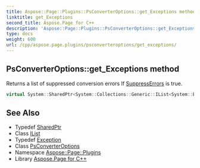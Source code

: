 ```yaml
---
title: Aspose::Page::Plugins::PsConverterOptions::get_Exceptions method
linktitle: get_Exceptions
second_title: Aspose.Page for C++
description: 'Aspose::Page::Plugins::PsConverterOptions::get_Exceptions method. Returns a list of suppressed conversion errors If SuppressErrors is true in C++.'
type: docs
weight: 600
url: /cpp/aspose.page.plugins/psconverteroptions/get_exceptions/
---
```

## PsConverterOptions::get_Exceptions method


Returns a list of suppressed conversion errors If [SuppressErrors](../) is true.

```cpp
virtual System::SharedPtr<System::Collections::Generic::IList<System::Exception>> Aspose::Page::Plugins::PsConverterOptions::get_Exceptions()
```

## See Also

* Typedef [SharedPtr](../../../system/sharedptr/)
* Class [IList](../../../system.collections.generic/ilist/)
* Typedef [Exception](../../../system/exception/)
* Class [PsConverterOptions](../)
* Namespace [Aspose::Page::Plugins](../../)
* Library [Aspose.Page for C++](../../../)
